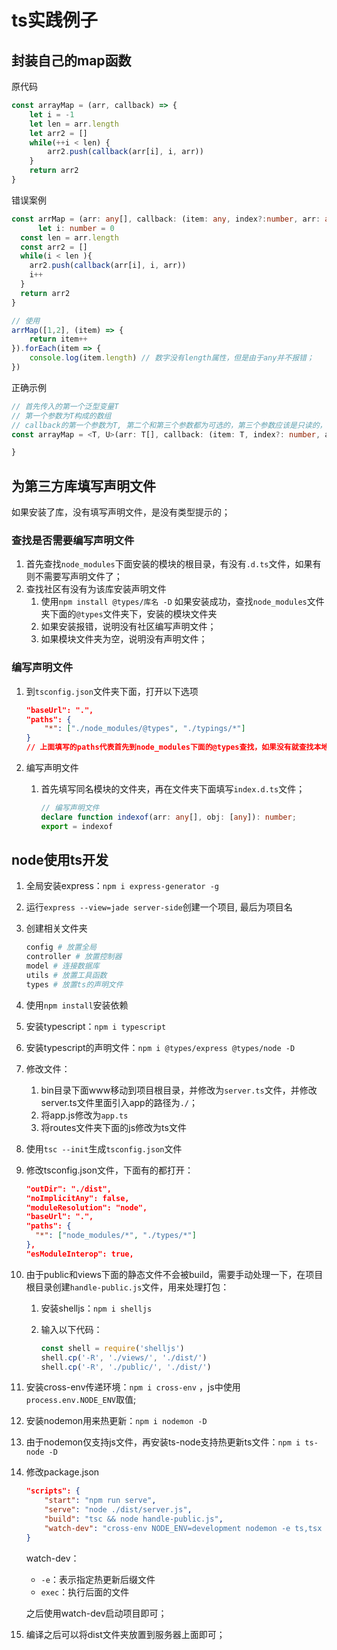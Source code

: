 # ts实践例子

## 封装自己的map函数

原代码

```js
const arrayMap = (arr, callback) => {
    let i = -1
    let len = arr.length
    let arr2 = []
    while(++i < len) {
        arr2.push(callback(arr[i], i, arr))
    }
    return arr2
}
```



错误案例

```ts
const arrMap = (arr: any[], callback: (item: any, index?:number, arr: any[]) => any): any[] => {
      let i: number = 0
  const len = arr.length
  const arr2 = []
  while(i < len ){
    arr2.push(callback(arr[i], i, arr))
    i++
  }
  return arr2
}

// 使用
arrMap([1,2], (item) => {
    return item++
}).forEach(item => {
    console.log(item.length) // 数字没有length属性，但是由于any并不报错；
})
```



正确示例

```ts
// 首先传入的第一个泛型变量T
// 第一个参数为T构成的数组
// callback的第一个参数为T, 第二个和第三个参数都为可选的，第三个参数应该是只读的，callback返回的类型应该和整个函数返回的类型是有关联的，因此使用第二个泛型变量
const arrayMap = <T, U>(arr: T[], callback: (item: T, index?: number, array?: Readonly<T[]>) => U): U[] => {

}
```



## 为第三方库填写声明文件

如果安装了库，没有填写声明文件，是没有类型提示的；

### 查找是否需要编写声明文件

1. 首先查找`node_modules`下面安装的模块的根目录，有没有`.d.ts`文件，如果有则不需要写声明文件了；
2. 查找社区有没有为该库安装声明文件
   1. 使用`npm install @types/库名 -D` 如果安装成功，查找`node_modules`文件夹下面的`@types`文件夹下，安装的模块文件夹
   2. 如果安装报错，说明没有社区编写声明文件；
   3. 如果模块文件夹为空，说明没有声明文件；

### 编写声明文件

1. 到`tsconfig.json`文件夹下面，打开以下选项

   ```json
   "baseUrl": ".",
   "paths": {
       "*": ["./node_modules/@types", "./typings/*"]
   }
   // 上面填写的paths代表首先到node_modules下面的@types查找，如果没有就查找本地typings文件夹
   ```

2. 编写声明文件

   1. 首先填写同名模块的文件夹，再在文件夹下面填写`index.d.ts`文件；
   
      ```ts
      // 编写声明文件
      declare function indexof(arr: any[], obj: [any]): number;
      export = indexof
      ```
   



## node使用ts开发

1. 全局安装express：`npm i express-generator -g`

2. 运行`express --view=jade server-side`创建一个项目, 最后为项目名

3. 创建相关文件夹

   ```bash
   config # 放置全局
   controller # 放置控制器
   model # 连接数据库
   utils # 放置工具函数
   types # 放置ts的声明文件
   ```

4. 使用`npm install`安装依赖

5. 安装typescript：`npm i typescript`

6. 安装typescript的声明文件：`npm i @types/express @types/node -D`

7. 修改文件：

   1. bin目录下面www移动到项目根目录，并修改为`server.ts`文件，并修改server.ts文件里面引入app的路径为`./`；
   2. 将app.js修改为`app.ts`
   3. 将routes文件夹下面的js修改为ts文件

8. 使用`tsc --init`生成`tsconfig.json`文件

9. 修改tsconfig.json文件，下面有的都打开：

   ```json
   "outDir": "./dist",
   "noImplicitAny": false,
   "moduleResolution": "node",
   "baseUrl": ".",
   "paths": {
     "*": ["node_modules/*", "./types/*"]
   },
   "esModuleInterop": true,
   ```

10. 由于public和views下面的静态文件不会被build，需要手动处理一下，在项目根目录创建`handle-public.js`文件，用来处理打包：

    1. 安装shelljs：`npm i shelljs`

    2. 输入以下代码：

       ```js
       const shell = require('shelljs')
       shell.cp('-R', './views/', './dist/')
       shell.cp('-R', './public/', './dist/')
       ```

11. 安装cross-env传递环境：`npm i cross-env` ，js中使用`process.env.NODE_ENV`取值;

12. 安装nodemon用来热更新：`npm i nodemon -D`

13. 由于nodemon仅支持js文件，再安装ts-node支持热更新ts文件：`npm i ts-node -D`

14. 修改package.json

    ```json
    "scripts": {
        "start": "npm run serve",
        "serve": "node ./dist/server.js",
        "build": "tsc && node handle-public.js",
        "watch-dev": "cross-env NODE_ENV=development nodemon -e ts,tsx --exec 'ts-node' ./server.ts"
    }
    ```

    watch-dev：

    * `-e`：表示指定热更新后缀文件
    * `exec`：执行后面的文件

    之后使用watch-dev启动项目即可；

15. 编译之后可以将dist文件夹放置到服务器上面即可；

